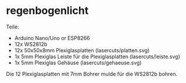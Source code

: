 # regenbogenlicht

Teile:
  * Arduino Nano/Uno or ESP8266
  * 12x WS2812b
  * 12x 50x50x8mm Plexiglasplatten (lasercuts/platten.svg)
  * 1x 5mm Plexiglas Leiste für die Plexiglasplatten (lasercuts/leiste.svg)
  * 1x 5mm Plexiglas Gehäuse (lasercuts/gehaeuse.svg)


Die 12 Plexiglasplatten mit 7mm Bohrer mulde für die WS2812b bohren.

